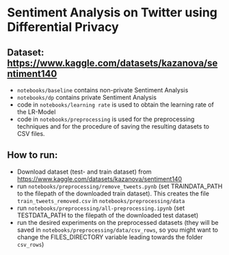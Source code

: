 # Sentiment Analysis on Twitter using Differential Privacy
 
## Dataset: https://www.kaggle.com/datasets/kazanova/sentiment140 

- ```notebooks/baseline``` contains non-private Sentiment Analysis
- ```notebooks/dp``` contains private Sentiment Analysis
- code in ```notebooks/learning rate``` is used to obtain the learning rate of the LR-Model
- code in ```notebooks/preprocessing``` is used for the preprocessing techniques and for the procedure of saving the resulting datasets to CSV files.


## How to run:

- Download dataset (test- and train dataset) from https://www.kaggle.com/datasets/kazanova/sentiment140
- run ```notebooks/preprocessing/remove_tweets.pynb``` (set TRAINDATA_PATH to the filepath of the downloaded train dataset). This creates the file ```train_tweets_removed.csv``` in ```notebooks/preprocessing/data```
- run ```notebooks/preprocessing/all-preprocessing.ipynb``` (set TESTDATA_PATH to the filepath of the downloaded test dataset)
- run the desired experiments on the preprocessed datasets (they will be saved in ```notebooks/preprocessing/data/csv_rows```, so you might want to change the FILES_DIRECTORY variable leading towards the folder ```csv_rows```)
